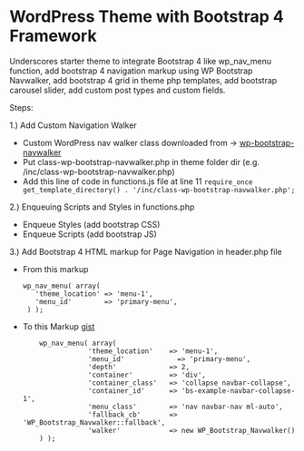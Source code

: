 # WordPress Theme with Bootstrap 4 Framework
Underscores starter theme to integrate Bootstrap 4 like wp_nav_menu function, add bootstrap 4 navigation markup using WP Bootstrap Navwalker, add bootstrap 4 grid in theme php templates, add bootstrap carousel slider, add custom post types and custom fields.

Steps:

1.) Add Custom Navigation Walker 
  - Custom WordPress nav walker class downloaded from -> [wp-bootstrap-navwalker](https://github.com/wp-bootstrap/wp-bootstrap-navwalker)
  - Put class-wp-bootstrap-navwalker.php in theme folder dir (e.g. /inc/class-wp-bootstrap-navwalker.php)
  - Add this line of code in functions.js file at line 11
    `require_once get_template_directory() . '/inc/class-wp-bootstrap-navwalker.php';`

2.) Enqueuing Scripts and Styles in functions.php
  - Enqueue Styles (add bootstrap CSS)
  - Enqueue Scripts (add bootstrap JS)  

3.) Add Bootstrap 4 HTML markup for Page Navigation in header.php file

  - From this markup   
       ```
       wp_nav_menu( array(
          'theme_location' => 'menu-1',
          'menu_id'        => 'primary-menu',
        ) );
       ```

  - To this Markup  [gist](https://gist.github.com/jun20/dc8fcb5ecbace58da43f8a1bd0f36b69)
      ```
          wp_nav_menu( array(
                      'theme_location'    => 'menu-1',
                      'menu_id'      	    => 'primary-menu',
                      'depth'             => 2,
                      'container'         => 'div',
                      'container_class'   => 'collapse navbar-collapse',
                      'container_id'      => 'bs-example-navbar-collapse-1',
                      'menu_class'        => 'nav navbar-nav ml-auto',
                      'fallback_cb'       => 'WP_Bootstrap_Navwalker::fallback',
                      'walker'            => new WP_Bootstrap_Navwalker()
          ) );
       ```   
